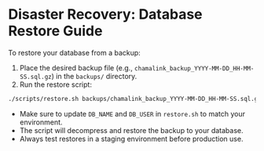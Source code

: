 # Disaster Recovery: Database Restore Guide

To restore your database from a backup:

1. Place the desired backup file (e.g., `chamalink_backup_YYYY-MM-DD_HH-MM-SS.sql.gz`) in the `backups/` directory.
2. Run the restore script:

```sh
./scripts/restore.sh backups/chamalink_backup_YYYY-MM-DD_HH-MM-SS.sql.gz
```

- Make sure to update `DB_NAME` and `DB_USER` in `restore.sh` to match your environment.
- The script will decompress and restore the backup to your database.
- Always test restores in a staging environment before production use.
